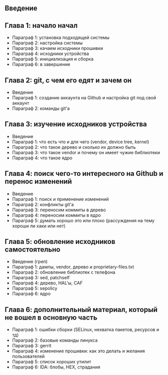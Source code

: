 ## Введение

## Глава 1: начало начал

- Параграф 1: установка подходящей системы
- Параграф 2: настройка системы
- Параграф 3: качаем исходники прошивки
- Параграф 4: исходники устройства
- Параграф 5: инициализация и сборка
- Параграф 6: в завершение

## Глава 2: git, с чем его едят и зачем он

- Введение
- Параграф 1: создание аккаунта на Github и настройка git под свой аккаунт
- Параграф 2: команды git'а

## Глава 3: изучение исходников устройства

- Введение
- Параграф 1: что есть что и для чего (vendor, device tree, kernel)
- Параграф 2: что такое дерево и сколько их должно быть
- Параграф 3: что такое vendor и почему он имеет чужие библиотеки
- Параграф 4: что такое ядро

## Глава 4: поиск чего-то интересного на Github и перенос изменений

- Введение
- Параграф 1: поиск и применение изменений
- Параграф 2: конфликты git'а
- Параграф 3: переносим коммиты в дерево
- Параграф 4: переносим коммиты в ядро
- Параграф 5: думать хорошо это или плохо (рассуждения на тему хороши ли хаки или нет)

## Глава 5: обновление исходников самостоятельно

- Введение (греп)
- Параграф 1: дампы, vendor, дерево и proprietary-files.txt
- Параграф 2: обновление библиотек с телефона
- Параграф 3: sed, patchself
- Параграф 4: дерево, HAL'ы, CAF
- Параграф 5: sepolicy
- Параграф 6: ядро

## Глава 6: дополнительный материал, который не вошел в основную часть

- Параграф 1: ошибки сборки (SELinux, нехватка пакетов, ресурсов и тд)
- Параграф 2: базовые команды линукса
- Параграф 3: gerrit
- Параграф 4: изменение прошивки: как это делать и желания пользователей
- Параграф 5: список хороших утилит
- Параграф 6: IDA: блобы, HEX, страдания